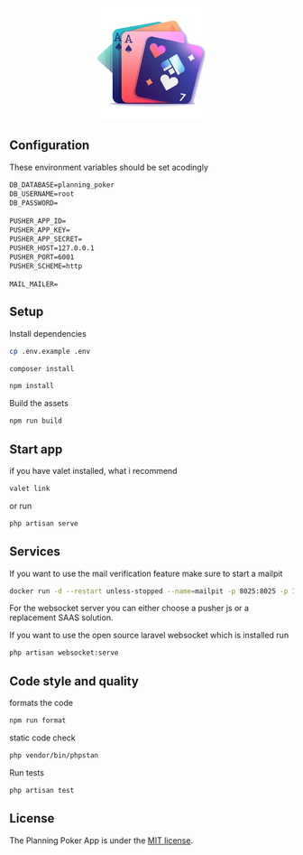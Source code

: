 <p align="center"><img src="https://raw.githubusercontent.com/Andreas-Halemba/livewire-planning-poker/main/resources/images/logo-cards.png" height="200" alt="Planning Poker Logo"></p>

## Configuration

These environment variables should be set acodingly

```env
DB_DATABASE=planning_poker
DB_USERNAME=root
DB_PASSWORD=

PUSHER_APP_ID=
PUSHER_APP_KEY=
PUSHER_APP_SECRET=
PUSHER_HOST=127.0.0.1
PUSHER_PORT=6001
PUSHER_SCHEME=http

MAIL_MAILER=
```

## Setup

Install dependencies

```bash
cp .env.example .env
```

```bash
composer install
```

```bash
npm install
```

Build the assets

```bash
npm run build
```

## Start app

if you have valet installed, what i recommend

```bash
valet link
```

or run

```bash
php artisan serve
```

## Services

If you want to use the mail verification feature make sure to start a mailpit

```bash
docker run -d --restart unless-stopped --name=mailpit -p 8025:8025 -p 1025:1025 axllent/mailpit
```

For the websocket server you can either choose a pusher js or a replacement SAAS solution.

If you want to use the open source laravel websocket which is installed run

```bash
php artisan websocket:serve
```

## Code style and quality

formats the code

```bash
npm run format
```

static code check

```bash
php vendor/bin/phpstan
```

Run tests

```bash
php artisan test
```

## License

The Planning Poker App is under the [MIT license](https://opensource.org/licenses/MIT).
